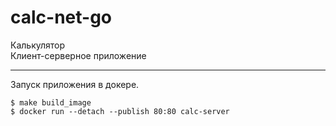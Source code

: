 # calc-net-go
Калькулятор  
Клиент-серверное приложение

--- 

Запуск приложения в докере.
```
$ make build_image
$ docker run --detach --publish 80:80 calc-server
```